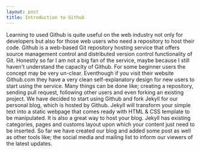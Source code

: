 ```yaml
---
layout: post
title: Introduction to Github
---
```


Learning to used Github is quite useful on the web industry not only for developers
but also for those web users who need a repository to host their code. Github is a web-based Git 
repository hosting service  that offers source management control and distributed version 
control functionality of Git. Honestly so far I am not a big fan of the service, maybe because
I still haven't understand the capacity of Github. For some beginner users the concept may be
very un-clear. Eventhough if you visit their website Github.com they have a very clean  self-explanatory 
design for new users to start using the service. Many things can be done like; creating a repository, 
sending pull request, following other users and even forking an existing project. We have decided to start
using Github and fork Jekyll for our personal blog, which is hosted by Github. Jekyll will transform your
simple text into a static webpage that comes ready with HTML & CSS template to be manipulated. It is also a
great way to host your blog. Jekyll has existing categories, pages and customs layout upon which your content
just need to be inserted. So far we have created our blog and added some post as well as other tools 
like; the social media and mailing list to inform our viewers of the latest updates.
